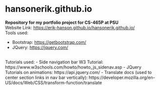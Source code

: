 # hansonerik.github.io
**Repository for my portfolio project for CS-465P at PSU** <br />
Website Link: https://erik-hanson.github.io/hansonerik.github.io/ <br />
Tools used: <br />
- Bootstrap: https://getbootstrap.com/
- JQuery: https://jquery.com/
<br />
Tutorials used:
- Side navigation bar W3 Tutorial: https://www.w3schools.com/howto/howto_js_sidenav.asp
- JQuery Tutorials on animations: https://api.jquery.com/
- Translate docs (used to center section links in nav bar vertically): https://developer.mozilla.org/en-US/docs/Web/CSS/transform-function/translate
